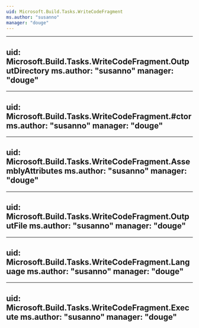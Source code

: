 ```yaml
---
uid: Microsoft.Build.Tasks.WriteCodeFragment
ms.author: "susanno"
manager: "douge"
---
```


---
uid: Microsoft.Build.Tasks.WriteCodeFragment.OutputDirectory
ms.author: "susanno"
manager: "douge"
---

---
uid: Microsoft.Build.Tasks.WriteCodeFragment.#ctor
ms.author: "susanno"
manager: "douge"
---

---
uid: Microsoft.Build.Tasks.WriteCodeFragment.AssemblyAttributes
ms.author: "susanno"
manager: "douge"
---

---
uid: Microsoft.Build.Tasks.WriteCodeFragment.OutputFile
ms.author: "susanno"
manager: "douge"
---

---
uid: Microsoft.Build.Tasks.WriteCodeFragment.Language
ms.author: "susanno"
manager: "douge"
---

---
uid: Microsoft.Build.Tasks.WriteCodeFragment.Execute
ms.author: "susanno"
manager: "douge"
---
